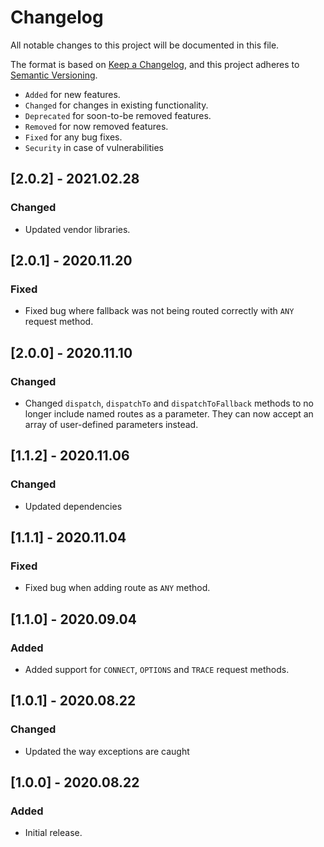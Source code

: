 # Changelog

All notable changes to this project will be documented in this file.

The format is based on [Keep a Changelog](https://keepachangelog.com/en/1.0.0/),
and this project adheres to [Semantic Versioning](https://semver.org/spec/v2.0.0.html).

- `Added` for new features.
- `Changed` for changes in existing functionality.
- `Deprecated` for soon-to-be removed features.
- `Removed` for now removed features.
- `Fixed` for any bug fixes.
- `Security` in case of vulnerabilities

## [2.0.2] - 2021.02.28

### Changed

- Updated vendor libraries.

## [2.0.1] - 2020.11.20

### Fixed

- Fixed bug where fallback was not being routed correctly with `ANY` request method.

## [2.0.0] - 2020.11.10

### Changed

- Changed `dispatch`, `dispatchTo` and `dispatchToFallback` methods to no longer include named routes as a parameter.
They can now accept an array of user-defined parameters instead. 

## [1.1.2] - 2020.11.06

### Changed

- Updated dependencies

## [1.1.1] - 2020.11.04

### Fixed

- Fixed bug when adding route as `ANY` method.

## [1.1.0] - 2020.09.04

### Added

- Added support for `CONNECT`, `OPTIONS` and `TRACE` request methods.

## [1.0.1] - 2020.08.22

### Changed

- Updated the way exceptions are caught

## [1.0.0] - 2020.08.22

### Added

- Initial release.